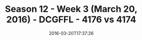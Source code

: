 ---
title: Season 12 - Week 3 (March 20, 2016) - DCGFFL - 4176 vs 4174
teams_score:
- team: 4176
  score: 25
- team: 4174
  score: 45
mvp: Adam R. (Kelly); Adam M. (Purple)
game-ball: Sterling (Kelly); Jordan A. (Purple)
season: 12
week: 3
date: '2016-03-20T17:37:26'
pageid: season-12-week-3-march-20-2016-4176-vs-4174
---